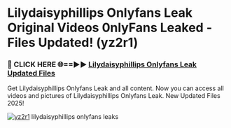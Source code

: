 # Lilydaisyphillips Onlyfans Leak Original Videos 0nlyFans Leaked - Files Updated! (yz2r1)

<h3>🔴 CLICK HERE 🌐==►► <a href="https://tinyurl.com/4seja8ks" rel="nofollow">Lilydaisyphillips Onlyfans Leak Updated Files</a></h3>

Get Lilydaisyphillips Onlyfans Leak and all content. Now you can access all videos and pictures of Lilydaisyphillips Onlyfans Leak. New Updated Files 2025!

[![yz2r1](https://i.imgur.com/EWjZXRe.gif)](https://tinyurl.com/4seja8ks)
lilydaisyphillips onlyfans leaks